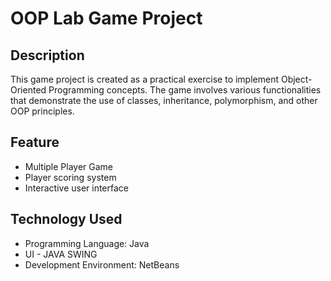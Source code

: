 # OOP Lab Game Project


## Description

This game project is created as a practical exercise to implement Object-Oriented Programming concepts. The game involves various functionalities that demonstrate the use of classes, inheritance, polymorphism, and other OOP principles.


## Feature

- Multiple Player Game
- Player scoring system
- Interactive user interface


## Technology Used

- Programming Language: Java
- UI - JAVA SWING
- Development Environment: NetBeans